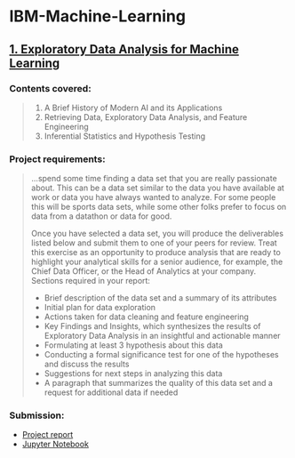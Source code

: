 # IBM-Machine-Learning
## [1. Exploratory Data Analysis for Machine Learning](https://www.coursera.org/learn/ibm-exploratory-data-analysis-for-machine-learning)
### Contents covered:
> 1. A Brief History of Modern AI and its Applications
> 2. Retrieving Data, Exploratory Data Analysis, and Feature Engineering
> 3. Inferential Statistics and Hypothesis Testing

### Project requirements:
> ...spend some time finding a data set that you are really passionate about. This can be a data set similar to the data you have available at work or data you have always wanted to analyze. For some people this will be sports data sets, while some other folks prefer to focus on data from a datathon or data for good.
>
> Once you have selected a data set, you will produce the deliverables listed below and submit them to one of your peers for review. Treat this exercise as an opportunity to produce analysis that are ready to highlight your analytical skills for a senior audience, for example, the Chief Data Officer, or the Head of Analytics at your company.
> Sections required in your report:
> - Brief description of the data set and a summary of its attributes
> - Initial plan for data exploration
> - Actions taken for data cleaning and feature engineering
> - Key Findings and Insights, which synthesizes the results of Exploratory Data Analysis in an insightful and actionable manner
> - Formulating at least 3 hypothesis about this data
> - Conducting a formal significance test for one of the hypotheses and discuss the results 
> - Suggestions for next steps in analyzing this data
> - A paragraph that summarizes the quality of this data set and a request for additional data if needed

### Submission:
- [Project report](https://github.com/thuynh323/IBM-Machine-Learning/blob/master/1-EDA/Project-1-Report.pdf)
- [Jupyter Notebook](https://github.com/thuynh323/IBM-Machine-Learning/blob/master/1-EDA/Project-1.ipynb)
